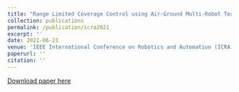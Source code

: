 ```yaml
---
title: "Range Limited Coverage Control using Air-Ground Multi-Robot Teams"
collection: publications
permalink: /publication/icra2021
excerpt: ''
date: 2021-06-21
venue: 'IEEE International Conference on Robotics and Automation (ICRA)'
paperurl: ''
citation: ''
---
```


[Download paper here](http://maxrudolph1.github.io/files/icra2021.pdf)
